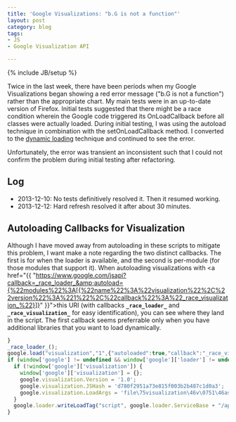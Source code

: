 ```yaml
---
title: 'Google Visualizations: "b.G is not a function"'
layout: post
category: blog
tags:
- JS
- Google Visualization API

---
```

{% include JB/setup %}

Twice in the last week, there have been periods when my Google Visualizations began showing a red error message ("b.G is not a function") rather than the appropriate chart. My main tests were in an up-to-date version of Firefox. Initial tests suggested that there might be a race condition wherein the Google code triggered its OnLoadCallback before all classes were actually loaded. During initial testing, I was using the autoload technique in combination with the setOnLoadCallback method. I converted to the <a href="https://developers.google.com/loader/#Dynamic">dynamic loading</a> technique and continued to see the error.

Unfortunately, the error was transient an inconsistent such that I could not confirm the problem during initial testing after refactoring.

## Log
- 2013-12-10: No tests definitively resolved it. Then it resumed working.</li>
- 2013-12-12: Hard refresh resolved it after about 30 minutes.</li>

## Autoloading Callbacks for Visualization

Although I have moved away from autoloading in these scripts to mitigate this problem, I want make a note regarding the two distinct callbacks. The first is for when the loader is available, and the second is per-module (for those modules that support it). When autoloading visualizations with <a href="{{ "https://www.google.com/jsapi?callback=_race_loader_&amp;autoload={%22modules%22%3A[{%22name%22%3A%22visualization%22%2C%22version%22%3A%221%22%2C%22callback%22%3A%22_race_visualization_%22}]}" }}">this URI</a> (with callbacks <strong>`_race_loader_`</strong> and <strong>`_race_visualization_`</strong> for easy identification), you can see where they land in the script. The first callback seems preferrable only when you have additional libraries that you want to load dynamically.
```js
}
_race_loader_();
google.load("visualization","1",{"autoloaded":true,"callback":"_race_visualization_"});
if (window['google'] != undefined && window['google']['loader'] != undefined) {
  if (!window['google']['visualization']) {
    window['google']['visualization'] = {};
    google.visualization.Version = '1.0';
    google.visualization.JSHash = 'd780f2951a73e815f003b2b487c1d0a3';
    google.visualization.LoadArgs = 'file\75visualization\46v\0751\46async\0752';
  }
  google.loader.writeLoadTag("script", google.loader.ServiceBase + "/api/visualization/1.0/d780f2951a73e815f003b2b487c1d0a3/format+en,default.I.js", true);
}
```
